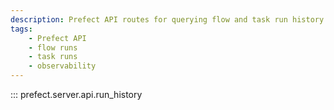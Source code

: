 ```yaml
---
description: Prefect API routes for querying flow and task run history.
tags:
    - Prefect API
    - flow runs
    - task runs
    - observability
---
```


::: prefect.server.api.run_history